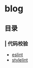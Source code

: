 # blog

## 目录

### | 代码校验

- [eslint](./markdown/eslint/eslint.md)
- [stylelint](./markdown/stylelint/stylelint.md)